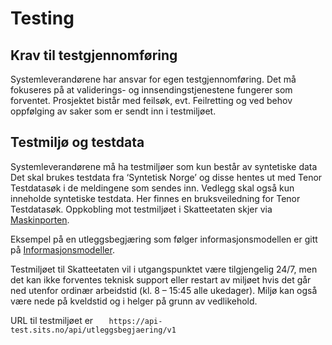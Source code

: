 # Testing

## Krav til testgjennomføring

Systemleverandørene har ansvar for egen testgjennomføring. Det må fokuseres på at validerings- og innsendingstjenestene
fungerer som forventet.
Prosjektet bistår med feilsøk, evt. Feilretting og ved behov oppfølging av saker som er sendt inn i testmiljøet.

## Testmiljø og testdata

Systemleverandørene må ha testmiljøer som kun består av syntetiske data
Det skal brukes testdata fra ‘Syntetisk Norge’ og disse hentes ut med Tenor Testdatasøk i de meldingene som sendes inn.
Vedlegg skal også kun inneholde syntetiske testdata.
Her finnes en bruksveiledning for Tenor Testdatasøk.
Oppkobling mot testmiljøet i Skatteetaten skjer via [Maskinporten](./tilgang.md).

Eksempel på en utleggsbegjæring som følger informasjonsmodellen er gitt på [Informasjonsmodeller](./informasjonsmodeller.md).

Testmiljøet til Skatteetaten vil i utgangspunktet være tilgjengelig 24/7, men det kan ikke forventes teknisk support
eller restart av miljøet hvis det går ned utenfor ordinær arbeidstid (kl. 8 – 15:45 alle ukedager). Miljø kan også være
nede på kveldstid og i helger på grunn av vedlikehold.

URL til testmiljøet er
```    https://api-test.sits.no/api/utleggsbegjaering/v1 ```
